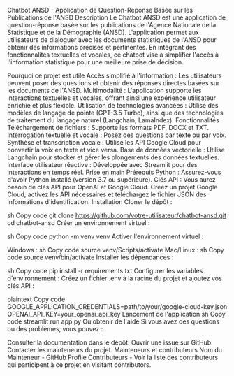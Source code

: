 Chatbot ANSD - Application de Question-Réponse Basée sur les Publications de l'ANSD
Description
Le Chatbot ANSD est une application de question-réponse basée sur les publications de l'Agence Nationale de la Statistique et de la Démographie (ANSD). L'application permet aux utilisateurs de dialoguer avec les documents statistiques de l'ANSD pour obtenir des informations précises et pertinentes. En intégrant des fonctionnalités textuelles et vocales, ce chatbot vise à simplifier l'accès à l'information statistique pour une meilleure prise de décision.

Pourquoi ce projet est utile
Accès simplifié à l'information : Les utilisateurs peuvent poser des questions et obtenir des réponses directes basées sur les documents de l'ANSD.
Multimodalité : L'application supporte les interactions textuelles et vocales, offrant ainsi une expérience utilisateur enrichie et plus flexible.
Utilisation de technologies avancées : Utilise des modèles de langage de pointe (GPT-3.5 Turbo), ainsi que des technologies de traitement du langage naturel (Langchain, LamaIndex).
Fonctionnalités
Téléchargement de fichiers : Supporte les formats PDF, DOCX et TXT.
Interrogation textuelle et vocale : Posez des questions par texte ou par voix.
Synthèse et transcription vocale : Utilise les API Google Cloud pour convertir la voix en texte et vice versa.
Base de données vectorielle : Utilise Langchain pour stocker et gérer les plongements des données textuelles.
Interface utilisateur réactive : Développée avec Streamlit pour des interactions en temps réel.
Prise en main
Prérequis
Python : Assurez-vous d'avoir Python installé (version 3.7 ou supérieure).
Clés API : Vous aurez besoin de clés API pour OpenAI et Google Cloud. Créez un projet Google Cloud, activez les API nécessaires et téléchargez le fichier JSON des informations d'identification.
Installation
Cloner le dépôt :

sh
Copy code
git clone https://github.com/votre-utilisateur/chatbot-ansd.git
cd chatbot-ansd
Créer un environnement virtuel :

sh
Copy code
python -m venv venv
Activer l'environnement virtuel :

Windows :
sh
Copy code
source venv/Scripts/activate
Mac/Linux :
sh
Copy code
source venv/bin/activate
Installer les dépendances :

sh
Copy code
pip install -r requirements.txt
Configurer les variables d'environnement :
Créez un fichier .env à la racine du projet et ajoutez vos clés API :

plaintext
Copy code
GOOGLE_APPLICATION_CREDENTIALS=path/to/your/google-cloud-key.json
OPENAI_API_KEY=your_openai_api_key
Lancement de l'application
sh
Copy code
streamlit run app.py
Où obtenir de l'aide
Si vous avez des questions ou des problèmes, vous pouvez :

Consulter la documentation dans le dépôt.
Ouvrir une issue sur GitHub.
Contacter les mainteneurs du projet.
Mainteneurs et contributeurs
Nom du Mainteneur - GitHub Profile
Contributeurs - Voir la liste des contributeurs qui participent à ce projet en visitant contributors.
